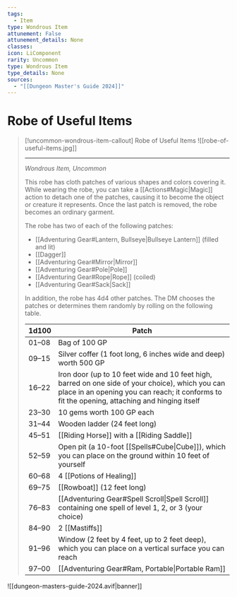 ```yaml
---
tags:
  - Item
type: Wondrous Item
attunement: False
attunement_details: None
classes:
icon: LiComponent
rarity: Uncommon
type: Wondrous Item
type_details: None
sources: 
  - "[[Dungeon Master's Guide 2024]]"
---
```

# Robe of Useful Items
>[!uncommon-wondrous-item-callout] Robe of Useful Items
>![[robe-of-useful-items.jpg]]
>
>---
>_Wondrous Item, Uncommon_
>
>This robe has cloth patches of various shapes and colors covering it. While wearing the robe, you can take a [[Actions#Magic\|Magic]] action to detach one of the patches, causing it to become the object or creature it represents. Once the last patch is removed, the robe becomes an ordinary garment.
>
>The robe has two of each of the following patches:
>
>- [[Adventuring Gear#Lantern, Bullseye\|Bullseye Lantern]] (filled and lit)
>- [[Dagger]]
>- [[Adventuring Gear#Mirror\|Mirror]]
>- [[Adventuring Gear#Pole\|Pole]]
>- [[Adventuring Gear#Rope\|Rope]] (coiled)
>- [[Adventuring Gear#Sack\|Sack]]
>
>In addition, the robe has 4d4 other patches. The DM chooses the patches or determines them randomly by rolling on the following table.
>
>|1d100|Patch|
>|---|---|
>|01–08|Bag of 100 GP|
>|09–15|Silver coffer (1 foot long, 6 inches wide and deep) worth 500 GP|
>|16–22|Iron door (up to 10 feet wide and 10 feet high, barred on one side of your choice), which you can place in an opening you can reach; it conforms to fit the opening, attaching and hinging itself|
>|23–30|10 gems worth 100 GP each|
>|31–44|Wooden ladder (24 feet long)|
>|45–51|[[Riding Horse]] with a [[Riding Saddle]]|
>|52–59|Open pit (a 10-foot [[Spells#Cube\|Cube]]), which you can place on the ground within 10 feet of yourself|
>|60–68|4 [[Potions of Healing]]|
>|69–75|[[Rowboat]] (12 feet long)|
>|76–83|[[Adventuring Gear#Spell Scroll\|Spell Scroll]] containing one spell of level 1, 2, or 3 (your choice)|
>|84–90|2 [[Mastiffs]]|
>|91–96|Window (2 feet by 4 feet, up to 2 feet deep), which you can place on a vertical surface you can reach|
>|97–00|[[Adventuring Gear#Ram, Portable\|Portable Ram]]|
>


![[dungeon-masters-guide-2024.avif|banner]]